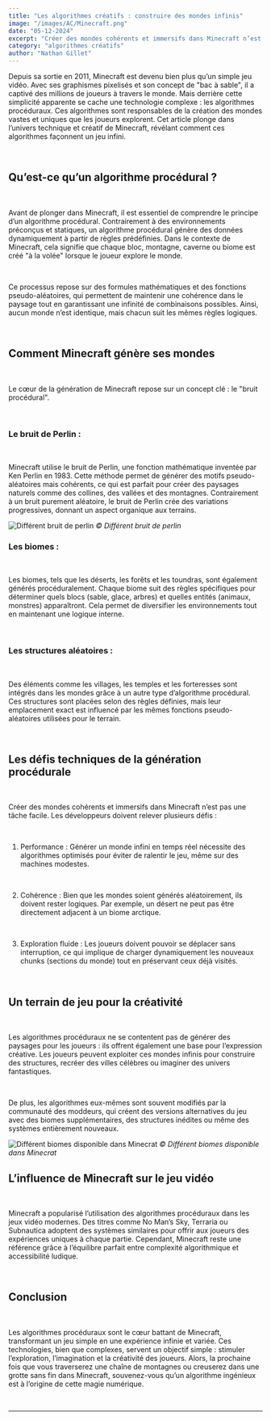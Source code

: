 ```yaml
---
title: "Les algorithmes créatifs : construire des mondes infinis"
image: "/images/AC/Minecraft.png"
date: "05-12-2024"
excerpt: "Créer des mondes cohérents et immersifs dans Minecraft n’est pas une tâche facile. Les développeurs doivent relever plusieurs défis"
category: "algorithmes créatifs"
author: "Nathan Gillet"
---
```



Depuis sa sortie en 2011, Minecraft est devenu bien plus qu’un simple jeu vidéo. Avec ses graphismes pixelisés et son concept de "bac à sable", il a captivé des millions de joueurs à travers le monde. Mais derrière cette simplicité apparente se cache une technologie complexe : les algorithmes procéduraux. Ces algorithmes sont responsables de la création des mondes vastes et uniques que les joueurs explorent. Cet article plonge dans l’univers technique et créatif de Minecraft, révélant comment ces algorithmes façonnent un jeu infini.

<br>

## Qu’est-ce qu’un algorithme procédural ?

<br>

Avant de plonger dans Minecraft, il est essentiel de comprendre le principe d’un algorithme procédural. Contrairement à des environnements préconçus et statiques, un algorithme procédural génère des données dynamiquement à partir de règles prédéfinies. Dans le contexte de Minecraft, cela signifie que chaque bloc, montagne, caverne ou biome est créé "à la volée" lorsque le joueur explore le monde.

<br>

Ce processus repose sur des formules mathématiques et des fonctions pseudo-aléatoires, qui permettent de maintenir une cohérence dans le paysage tout en garantissant une infinité de combinaisons possibles. Ainsi, aucun monde n’est identique, mais chacun suit les mêmes règles logiques.

<br>

## Comment Minecraft génère ses mondes

<br>

Le cœur de la génération de Minecraft repose sur un concept clé : le "bruit procédural".

<br>

### Le bruit de Perlin :

<br>

Minecraft utilise le bruit de Perlin, une fonction mathématique inventée par Ken Perlin en 1983. Cette méthode permet de générer des motifs pseudo-aléatoires mais cohérents, ce qui est parfait pour créer des paysages naturels comme des collines, des vallées et des montagnes. Contrairement à un bruit purement aléatoire, le bruit de Perlin crée des variations progressives, donnant un aspect organique aux terrains.


![Différent bruit de perlin](/images/AC/bruit-perlin.webp)
_© Différent bruit de perlin_
<br>

### Les biomes :

<br>

Les biomes, tels que les déserts, les forêts et les toundras, sont également générés procéduralement. Chaque biome suit des règles spécifiques pour déterminer quels blocs (sable, glace, arbres) et quelles entités (animaux, monstres) apparaîtront. Cela permet de diversifier les environnements tout en maintenant une logique interne.

<br>

### Les structures aléatoires :

<br>

Des éléments comme les villages, les temples et les forteresses sont intégrés dans les mondes grâce à un autre type d’algorithme procédural. Ces structures sont placées selon des règles définies, mais leur emplacement exact est influencé par les mêmes fonctions pseudo-aléatoires utilisées pour le terrain.

<br>

## Les défis techniques de la génération procédurale

<br>

Créer des mondes cohérents et immersifs dans Minecraft n’est pas une tâche facile. Les développeurs doivent relever plusieurs défis :

<br>

1. Performance : Générer un monde infini en temps réel nécessite des algorithmes optimisés pour éviter de ralentir le jeu, même sur des machines modestes.

<br>

2. Cohérence : Bien que les mondes soient générés aléatoirement, ils doivent rester logiques. Par exemple, un désert ne peut pas être directement adjacent à un biome arctique.

<br>

3. Exploration fluide : Les joueurs doivent pouvoir se déplacer sans interruption, ce qui implique de charger dynamiquement les nouveaux chunks (sections du monde) tout en préservant ceux déjà visités.

<br>

## Un terrain de jeu pour la créativité

<br>

Les algorithmes procéduraux ne se contentent pas de générer des paysages pour les joueurs : ils offrent également une base pour l’expression créative. Les joueurs peuvent exploiter ces mondes infinis pour construire des structures, recréer des villes célèbres ou imaginer des univers fantastiques.

<br>

De plus, les algorithmes eux-mêmes sont souvent modifiés par la communauté des moddeurs, qui créent des versions alternatives du jeu avec des biomes supplémentaires, des structures inédites ou même des systèmes entièrement nouveaux.

![Différent biomes disponible dans Minecrat](/images/AC/biomes.jpg)
_© Différent biomes disponible dans Minecrat_
<br>

## L’influence de Minecraft sur le jeu vidéo

<br>

Minecraft a popularisé l’utilisation des algorithmes procéduraux dans les jeux vidéo modernes. Des titres comme No Man’s Sky, Terraria ou Subnautica adoptent des systèmes similaires pour offrir aux joueurs des expériences uniques à chaque partie. Cependant, Minecraft reste une référence grâce à l’équilibre parfait entre complexité algorithmique et accessibilité ludique.

<br>

## Conclusion

<br>

Les algorithmes procéduraux sont le cœur battant de Minecraft, transformant un jeu simple en une expérience infinie et variée. Ces technologies, bien que complexes, servent un objectif simple : stimuler l’exploration, l’imagination et la créativité des joueurs. Alors, la prochaine fois que vous traverserez une chaîne de montagnes ou creuserez dans une grotte sans fin dans Minecraft, souvenez-vous qu’un algorithme ingénieux est à l’origine de cette magie numérique.

<br>

----

<!-- sriptunaire binaire potentiel titré -->